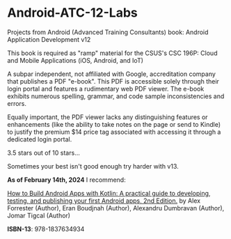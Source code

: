 # Android-ATC-12-Labs

Projects from Android (Advanced Training Consultants) book:
Android Application Development v12

This book is required as "ramp" material for the CSUS's CSC 196P:
Cloud and Mobile Applications (iOS, Android, and IoT)

A subpar independent, not affiliated with Google, accreditation company that
publishes a PDF "e-book". This PDF is accessible solely through their login portal
and features a rudimentary web PDF viewer. The e-book exhibits numerous spelling,
grammar, and code sample inconsistencies and errors.

Equally important, the PDF viewer lacks any distinguishing features or
enhancements (like the ability to take notes on the page or send to Kindle) to
justify the premium $14 price tag associated with accessing it through a
dedicated login portal.

3.5 stars out of 10 stars...

Sometimes your best isn't good enough try harder with v13.

**As of February 14th, 2024** I recommend:

[How to Build Android Apps with Kotlin: A practical guide to developing, testing, and publishing your first Android apps, 2nd Edition.](https://www.amazon.com/How-Build-Android-Apps-Kotlin-ebook/dp/B0BVZX4JHS/ref=tmm_kin_swatch_0?_encoding=UTF8&qid=&sr=)
by Alex Forrester (Author), Eran Boudjnah (Author),
Alexandru Dumbravan (Author), Jomar Tigcal (Author)

**ISBN-13**: 978-1837634934
